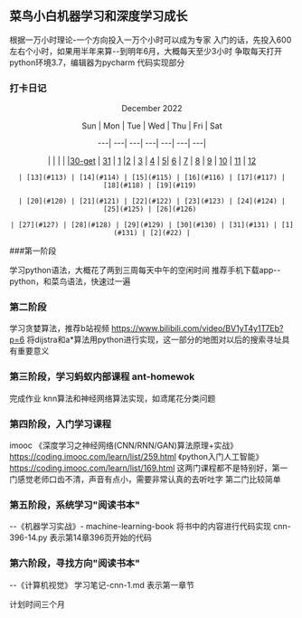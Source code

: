 ## 菜鸟小白机器学习和深度学习成长
根据一万小时理论-一个方向投入一万个小时可以成为专家
入门的话，先投入600左右个小时，如果用半年来算--到明年6月，大概每天至少3小时
争取每天打开
python环境3.7，编辑器为pycharm
代码实现部分
### 打卡日记

<center>
                   December 2022

Sun | Mon | Tue | Wed | Thu | Fri | Sat
         
 ---| ---| ---| ---| ---| ---| ---|
         
   | | | | |[30-get](#1231)  | [31](#1231)  | [1](#11) |[2](#1) | [3](#13) | [4](#14) | [5](#15)| [6](#16) | [7](#17) | [8](#18) | [9](#19) | [10](#110) | [11](#111) | [12](#112) 
  
    | [13](#113) | [14](#114) | [15](#115) | [16](#116) | [17](#117) | [18](#118) | [19](#119) 
  
    | [20](#120) | [21](#121) | [22](#122) | [23](#123) | [24](#124) | [25](#125) | [26](#126) 
  
    | [27](#127) | [28](#128) | [29](#129) | [30](#130) | [31](#131) | [1](#131) | [2](#22) |


</center>

###第一阶段 

学习python语法，大概花了两到三周每天中午的空闲时间
推荐手机下载app--python，和菜鸟语法，快速过一遍

### 第二阶段

学习贪婪算法，推荐b站视频 https://www.bilibili.com/video/BV1yT4y1T7Eb?p=6
将dijstra和a*算法用python进行实现，这一部分的地图对以后的搜索寻址具有重要意义

### 第三阶段，学习蚂蚁内部课程 ant-homewok
完成作业 knn算法和神经网络算法实现，如鸢尾花分类问题

### 第四阶段，入门学习课程
imooc 
《深度学习之神经网络(CNN/RNN/GAN)算法原理+实战》https://coding.imooc.com/learn/list/259.html 
《python入门人工智能》https://coding.imooc.com/learn/list/169.html
这两门课程都不是特别好，第一门感觉老师口齿不清，声音有点小，需要非常认真的去听吐字
第二门比较简单


### 第五阶段，系统学习"阅读书本"
--《机器学习实战》- machine-learning-book
将书中的内容进行代码实现
cnn-396-14.py 表示第14章396页开始的代码

### 第六阶段，寻找方向"阅读书本"
--《计算机视觉》
学习笔记-cnn-1.md 表示第一章节

计划时间三个月
